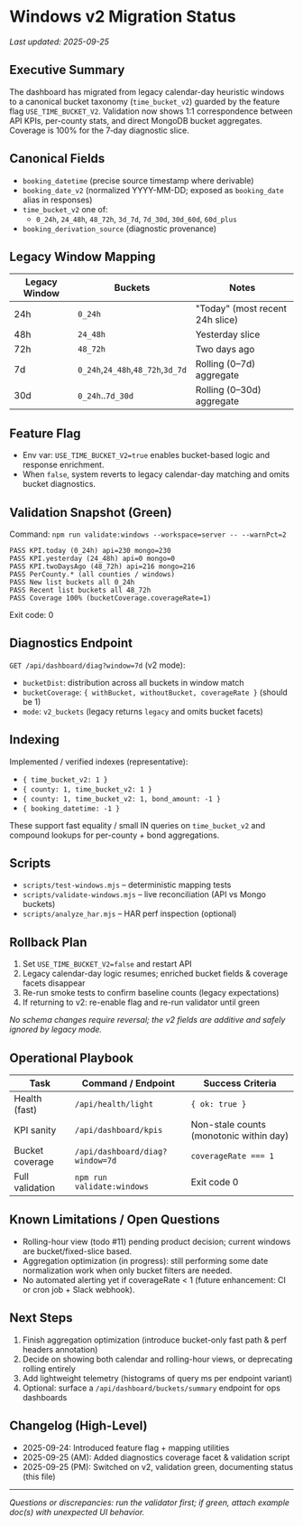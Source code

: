 # Windows v2 Migration Status

_Last updated: 2025-09-25_

## Executive Summary
The dashboard has migrated from legacy calendar-day heuristic windows to a canonical bucket taxonomy (`time_bucket_v2`) guarded by the feature flag `USE_TIME_BUCKET_V2`. Validation now shows 1:1 correspondence between API KPIs, per-county stats, and direct MongoDB bucket aggregates. Coverage is 100% for the 7‑day diagnostic slice.

## Canonical Fields
- `booking_datetime` (precise source timestamp where derivable)
- `booking_date_v2` (normalized YYYY-MM-DD; exposed as `booking_date` alias in responses)
- `time_bucket_v2` one of:
  - `0_24h`, `24_48h`, `48_72h`, `3d_7d`, `7d_30d`, `30d_60d`, `60d_plus`
- `booking_derivation_source` (diagnostic provenance)

## Legacy Window Mapping
| Legacy Window | Buckets | Notes |
| ------------- | ------- | ----- |
| 24h | `0_24h` | "Today" (most recent 24h slice) |
| 48h | `24_48h` | Yesterday slice |
| 72h | `48_72h` | Two days ago |
| 7d  | `0_24h`,`24_48h`,`48_72h`,`3d_7d` | Rolling (0–7d) aggregate |
| 30d | `0_24h`..`7d_30d` | Rolling (0–30d) aggregate |

## Feature Flag
- Env var: `USE_TIME_BUCKET_V2=true` enables bucket-based logic and response enrichment.
- When `false`, system reverts to legacy calendar-day matching and omits bucket diagnostics.

## Validation Snapshot (Green)
Command: `npm run validate:windows --workspace=server -- --warnPct=2`
```
PASS KPI.today (0_24h) api=230 mongo=230
PASS KPI.yesterday (24_48h) api=0 mongo=0
PASS KPI.twoDaysAgo (48_72h) api=216 mongo=216
PASS PerCounty.* (all counties / windows)
PASS New list buckets all 0_24h
PASS Recent list buckets all 48_72h
PASS Coverage 100% (bucketCoverage.coverageRate=1)
```
Exit code: 0

## Diagnostics Endpoint
`GET /api/dashboard/diag?window=7d` (v2 mode):
- `bucketDist`: distribution across all buckets in window match
- `bucketCoverage`: `{ withBucket, withoutBucket, coverageRate }` (should be 1)
- `mode`: `v2_buckets` (legacy returns `legacy` and omits bucket facets)

## Indexing
Implemented / verified indexes (representative):
- `{ time_bucket_v2: 1 }`
- `{ county: 1, time_bucket_v2: 1 }`
- `{ county: 1, time_bucket_v2: 1, bond_amount: -1 }`
- `{ booking_datetime: -1 }`

These support fast equality / small IN queries on `time_bucket_v2` and compound lookups for per-county + bond aggregations.

## Scripts
- `scripts/test-windows.mjs` – deterministic mapping tests
- `scripts/validate-windows.mjs` – live reconciliation (API vs Mongo buckets)
- `scripts/analyze_har.mjs` – HAR perf inspection (optional)

## Rollback Plan
1. Set `USE_TIME_BUCKET_V2=false` and restart API
2. Legacy calendar-day logic resumes; enriched bucket fields & coverage facets disappear
3. Re-run smoke tests to confirm baseline counts (legacy expectations)
4. If returning to v2: re-enable flag and re-run validator until green

_No schema changes require reversal; the v2 fields are additive and safely ignored by legacy mode._

## Operational Playbook
| Task | Command / Endpoint | Success Criteria |
|------|--------------------|------------------|
| Health (fast) | `/api/health/light` | `{ ok: true }` |
| KPI sanity | `/api/dashboard/kpis` | Non-stale counts (monotonic within day) |
| Bucket coverage | `/api/dashboard/diag?window=7d` | `coverageRate === 1` |
| Full validation | `npm run validate:windows` | Exit code 0 |

## Known Limitations / Open Questions
- Rolling-hour view (todo #11) pending product decision; current windows are bucket/fixed-slice based.
- Aggregation optimization (in progress): still performing some date normalization work when only bucket filters are needed.
- No automated alerting yet if coverageRate < 1 (future enhancement: CI or cron job + Slack webhook).

## Next Steps
1. Finish aggregation optimization (introduce bucket-only fast path & perf headers annotation)
2. Decide on showing both calendar and rolling-hour views, or deprecating rolling entirely
3. Add lightweight telemetry (histograms of query ms per endpoint variant)
4. Optional: surface a `/api/dashboard/buckets/summary` endpoint for ops dashboards

## Changelog (High-Level)
- 2025-09-24: Introduced feature flag + mapping utilities
- 2025-09-25 (AM): Added diagnostics coverage facet & validation script
- 2025-09-25 (PM): Switched on v2, validation green, documenting status (this file)

---
_Questions or discrepancies: run the validator first; if green, attach example doc(s) with unexpected UI behavior._
